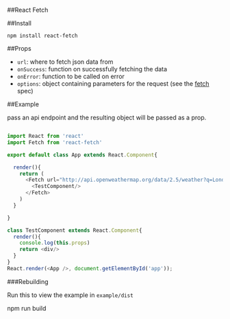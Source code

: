 ##React Fetch

##Install

`npm install react-fetch`

##Props

- `url`: where to fetch json data from
- `onSuccess`: function on successfully fetching the data
- `onError`: function to be called on error
- `options`: object containing parameters for the request (see the [fetch](https://fetch.spec.whatwg.org/) spec)

##Example

pass an api endpoint and the resulting object will be passed as a prop.

~~~js

import React from 'react'
import Fetch from 'react-fetch'

export default class App extends React.Component{

  render(){
    return (
      <Fetch url="http://api.openweathermap.org/data/2.5/weather?q=London,uk">
        <TestComponent/>
      </Fetch>
    )
  }

}

class TestComponent extends React.Component{
  render(){
    console.log(this.props)
    return <div/>
  }
}
React.render(<App />, document.getElementById('app'));

~~~

###Rebuilding
  
  Run this to view the example in `example/dist`

  npm run build